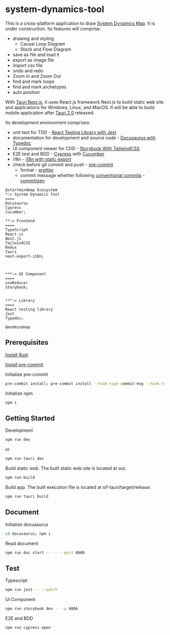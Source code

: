 # system-dynamics-tool

This is a cross-platform application to draw [System Dynamics Map](https://www.systems-thinking.org/). It is under construction. Its features will comprise:

- drawing and styling
  - Causal Loop Diagram
  - Stock and Flow Diagram
- save as file and load it
- export as image file
- import csv file
- undo and redo
- Zoom In and Zoom Out
- find and mark loops
- find and mark archetypes
- auto poistion

With [Tauri Next.js](https://tauri.app/v1/guides/getting-started/setup/next-js), it uses React.js framework Next.js to build static web site and applications for Windows, Linux, and MacOS. It will be able to build mobile application after [Tauri 2.0](https://beta.tauri.app/blog/tauri-2-0-0-beta/) released.

Its development environment comprises:

- unit test for TDD - [React Testing Library with Jest](https://www.freecodecamp.org/news/how-to-setup-react-testing-library-with-nextjs/)
- documentation for development and source code - [Docusaurus with Typedoc](https://github.com/tgreyuk/typedoc-plugin-markdown/tree/master/packages/docusaurus-plugin-typedoc)
- UI component viewer for CDD - [Storybook With TailwindCSS](https://dev.to/lico/nextjs-using-tailwind-with-storybook-5aie)
- E2E test and BDD - [Cypress](https://docs.cypress.io/guides/tooling/typescript-support) with [Cucumber](https://github.com/badeball/cypress-cucumber-preprocessor)
- i18n - [i18n with static export](https://github.com/martinkr/next-export-i18n)
- check before git commit and push - [pre-commit](https://pre-commit.com/)
  - format - [prettier](https://prettier.io/docs/en/precommit.html)
  - commit message whether following [conventional commits](https://www.conventionalcommits.org/) - [commitizen](https://commitizen-tools.github.io/commitizen/getting_started/#integration-with-pre-commit)

```plantuml
@startmindmap Ecosystem
*:= System Dynamics Tool
====
Docusaurus
Cypress
Cucumber;

**:= Frontend
====
TypeScript
React.js
Next.js
TailwindCSS
Redux
Tauri
next-export-i18n;



***:= UI Component
====
useReducer
Storybook;


***:= Library
====
React testing library
Jest
Typedoc;

@endmindmap
```

## Prerequisites

[Install Rust](https://tauri.app/v1/guides/getting-started/prerequisites)

[Install pre-commit](https://pre-commit.com/)

Initialize pre-commit

```bash
pre-commit install; pre-commit install --hook-type commit-msg --hook-type pre-push
```

Initialize npm

```bash
npm i
```

## Getting Started

Development

```bash
npm run dev
```

or

```bash
npm run tauri dev
```

Build static web. The built static web site is located at out.

```bash
npm run build
```

Build app. The built execution file is located at sif-tauri/target/release.

```bash
npm run tauri build
```

## Document

Initialize docusaurus

```bash
cd docusaurus; npm i
```

Read document

```bash
npm run doc start -- -- --port 8080
```

## Test

Typescript

```bash
npm run jest -- --watch
```

UI Component

```bash
npm run storybook dev -- -p 6006
```

E2E and BDD

```bash
npm run cypress open
```
